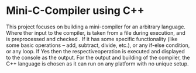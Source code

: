 # Mini-C-Compiler using C++

This project focuses on building a mini-compiler for an arbitrary language. Where ther input to the compiler, is taken from a file during execution, and is preprocessed and checked . If it has some specific functionality (like some basic operations – add, subtract, divide, etc.),  or any if-else condition, or any loop. If Yes then the respectiveoperation is executed and displayed to the console as the output. For the output and building of the compiler, the C++ 
language is chosen as it can run on any platform with no unique setup.
